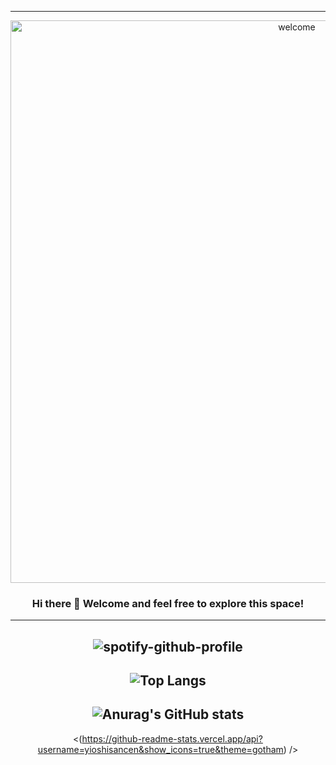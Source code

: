 <!--Customizing Profile - God Level!-->
---
<div align="center">

<!--Welcome .GIF-->
<img src="https://upload.wikimedia.org/wikipedia/commons/2/20/Matrix_Digital_rain_banner.gif" alt="welcome" width="900"/>

<!--First Greeting-->
### Hi there 👋 Welcome and feel free to explore this space!
---
<!--
**About Me**

- 🔭 I’m currently working on Cybersecurity
- 🌱 I’m currently learning how to scripting
- 👯 I’m looking to collaborate on ...
- 🤔 I’m looking for help with ...
- 💬 Ask me about ...
- 📫 How to reach me: ..
- 😄 Pronouns: ...
- ⚡ Fun fact: ...

Pediente
-->

<!--Spotify now playing-->
![spotify-github-profile](https://spotify-github-profile.vercel.app/api/view?uid=yioshi&cover_image=true&theme=novatorem&bar_color=53b14f&bar_color_cover=true)
---
<!--Top Languajes Used-->
![Top Langs](https://github-readme-stats.vercel.app/api/top-langs/?username=yioshisancen&langs_count=5)
---
<!--Profile Stats-->
![Anurag's GitHub stats](https://github-readme-stats.vercel.app/api?username=yioshisancen&show_icons=true&theme=gotham)
---
<(https://github-readme-stats.vercel.app/api?username=yioshisancen&show_icons=true&theme=gotham)
/>




</div>
